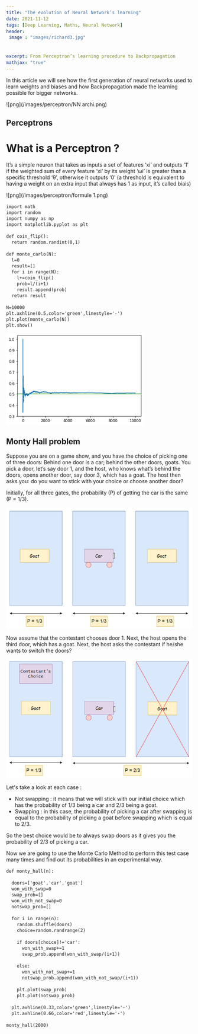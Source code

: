 ```yaml
---
title: "The evolution of Neural Network’s learning"
date: 2021-11-12
tags: [Deep Learning, Maths, Neural Network]
header:
 image : "images/richard3.jpg"

  
excerpt: From Perceptron’s learning procedure to Backpropagation
mathjax: "true"
---
```

In this article we will see how the first generation of neural networks used to learn weights and biases and how Backpropagation made the learning possible for bigger networks.

![png](/images/perceptron/NN archi.png)

## Perceptrons
# What is a Perceptron ?
It’s a simple neuron that takes as inputs a set of features ‘xi’ and outputs ‘1’ if the weighted sum of every feature ‘xi’ by its weight ‘ωi’ is greater than a specific threshold ‘θ’, otherwise it outputs ‘0’ (a threshold is equivalent to having a weight on an extra input that always has 1 as input, it’s called biais)

![png](/images/perceptron/formule 1.png)
```
import math
import random
import numpy as np
import matplotlib.pyplot as plt

def coin_flip():
  return random.randint(0,1)
  
def monte_carlo(N):
  l=0
  result=[]
  for i in range(N):
    l+=coin_flip()
    prob=l/(i+1)
    result.append(prob)
  return result

N=10000
plt.axhline(0.5,color='green',linestyle='-')
plt.plot(monte_carlo(N))
plt.show()

```


![png](/images/monte_carlo/Copie_de_Copie_de_monte_carloos_1_0.png)


## Monty Hall problem

Suppose you are on a game show, and you have the choice of picking one of three doors: Behind one door is a car; behind the other doors, goats. You pick a door, let’s say door 1, and the host, who knows what’s behind the doors, opens another door, say door 3, which has a goat. The host then asks you: do you want to stick with your choice or choose another door?

Initially, for all three gates, the probability (P) of getting the car is the same (P = 1/3).

![png](/images/monte_carlo/monty_hall.png)

Now assume that the contestant chooses door 1. Next, the host opens the third door, which has a goat. Next, the host asks the contestant if he/she wants to switch the doors?

![png](/images/monte_carlo/monty_hall_2.png)

Let's take a look at each case :
- Not swapping : it means that we will stick with our initial choice which has the probability of 1/3 being a car and 2/3 being a goat.
- Swapping : in this case, the probability of picking a car after swapping is equal to the probability of picking a goat before swapping which is equal to 2/3.

So the best choice would be to always swap doors as it gives you the probability of 2/3 of picking a car.

Now we are going to use the Monte Carlo Method to perform this test case many times and find out its probabilities in an experimental way.


```
def monty_hall(n):

  doors=['goat','car','goat']
  won_with_swap=0
  swap_prob=[]
  won_with_not_swap=0
  notswap_prob=[]
  
  for i in range(n):
    random.shuffle(doors)
    choice=random.randrange(2)
    
    if doors[choice]!='car':
      won_with_swap+=1
      swap_prob.append(won_with_swap/(i+1))

    else:
      won_with_not_swap+=1 
      notswap_prob.append(won_with_not_swap/(i+1))
      
    plt.plot(swap_prob)
    plt.plot(notswap_prob)
    
  plt.axhline(0.33,color='green',linestyle='-')
  plt.axhline(0.66,color='red',linestyle='-')
  
monty_hall(2000)
```

